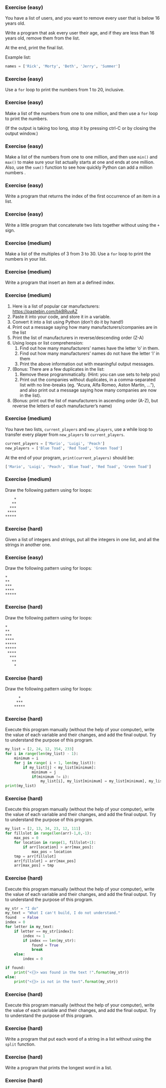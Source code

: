 <!-- Tags=['ForLoop'] -->

### Exercise (easy)
You have a list of users, and you want to remove every user that is below 16 years old.

Write a program that ask every user their age, and if they are less than 16 years old, remove them from the list.

At the end, print the final list.

Example list:
```python
names = ['Rick', 'Morty', 'Beth', 'Jerry', 'Summer']
```

### Exercise (easy)

Use a `for` loop to print the numbers from 1 to 20, inclusive.



### Exercise (easy)

Make a list of the numbers from one to one million, and then use a `for` loop to print the numbers. 

(If the output is taking too long, stop it by pressing ctrl-C or by closing the output window.)



### Exercise (easy)

Make a list of the numbers from one to one million, and then use `min()` and `max()` to make sure your list actually starts at one and ends at one million. Also, use the `sum()` function to see how quickly Python can add a million numbers . 


### Exercise (easy)

Write a program that returns the index of the first occurrence of an item in a list.



### Exercise (easy)

Write a little program that concatenate two lists together without using the `+` sign.



### Exercise (medium)

Make a list of the multiples of 3 from 3 to 30. Use a `for` loop to print the numbers in your list.


### Exercise (medium)

Write a program that insert an item at a defined index.


### Exercise (medium)

1. Here is a list of popular car manufacturers: https://pastebin.com/bkBRuvAZ 
2.  Paste it into your code, and store it in a variable. 
3. Convert it into a list using Python (don’t do it by hand!) 
4. Print out a message saying how many manufacturers/companies are in the list 
5.  Print the list of manufacturers in reverse/descending order (Z-A) 
6. Using loops or list comprehension: 
   1. Find out how many manufacturers’ names have the letter ‘o’ in them. 
   2. Find out how many manufacturers’ names do not have the letter ‘i’ in them 
   3. Print the above information out with meaningful output messages. 
7. (Bonus: There are a few duplicates in the list: 
   1. Remove these programmatically. (Hint: you can use sets to help you) 
   2. Print out the companies without duplicates, in a comma-separated list with no line-breaks (eg. “Acura, Alfa Romeo, Aston Martin, ...”), and also print out a message saying how many companies are now in the list). 
8. (Bonus: print out the list of manufacturers in ascending order (A-Z), but reverse the letters of each manufacturer’s name)


### Exercise (medium)

You have two lists, `current_players` and `new_players`, use a while loop to transfer every player from `new_players` to `current_players`.

```python
current_players = ['Mario', 'Luigi', 'Peach']
new_players = ['Blue Toad', 'Red Toad', 'Green Toad']
```
At the end of your program, `print(current_players)` should be: 

```python
['Mario', 'Luigi', 'Peach', 'Blue Toad', 'Red Toad', 'Green Toad']
```


### Exercise (medium)

Draw the following pattern using for loops:

```text
    *
   **
  ***
 ****
*****
```



### Exercise (hard)

Given a list of integers and strings, put all the integers in one list, and all the strings in another one.



### Exercise (easy)

Draw the following pattern using for loops:

```text
*
**
***
****
*****
```


### Exercise (hard)

Draw the following pattern using for loops:

```text
*
**
***
****
*****
*****
 ****
  ***
   **
    *
```



### Exercise (hard)

Draw the following pattern using for loops:

```
      *
     ***
    *****
```

### Exercise (hard)

Execute this program manually (without the help of your computer), write the value of each variable and their changes, and add the final output. Try to understand the purpose of this program.

```python
my_list = [2, 24, 12, 354, 233]
for i in range(len(my_list) - 1):
    minimum = i
    for j in range( i + 1, len(my_list)):
        if my_list[j] < my_list[minimum]:
            minimum = j
            if(minimum != i):
                my_list[i], my_list[minimum] = my_list[minimum], my_list[i]
print(my_list)
```

### Exercise (hard)

Execute this program manually (without the help of your computer), write the value of each variable and their changes, and add the final output. Try to understand the purpose of this program.

```python
my_list = [2, 13, 34, 23, 12, 111]
for fillslot in range(len(arr)-1,0,-1):
    max_pos = 0
    for location in range(1, fillslot+1):
        if arr[location] > arr[max_pos]:
            max_pos = location
    tmp = arr[fillslot]
    arr[fillslot] = arr[max_pos]
    arr[max_pos] = tmp
```

### Exercise (hard)

Execute this program manually (without the help of your computer), write the value of each variable and their changes, and add the final output. Try to understand the purpose of this program.

```python
my_str = "I do"
my_text = "What I can't build, I do not understand."
found   = False
index = 0
for letter in my_text:
    if letter == my_str[index]:
        index += 1
        if index == len(my_str):
            found = True
            break
    else:
        index = 0

if found:
    print("<{}> was found in the text !".format(my_str))
else:
    print("<{}> is not in the text".format(my_str))
```

### Exercise (hard)

Execute this program manually (without the help of your computer), write the value of each variable and their changes, and add the final output. Try to understand the purpose of this program.

### Exercise (hard)

Write a program that put each word of a string in a list without using the `split` function.



### Exercise (hard)

Write a program that prints the longest word in a list.

### Exercise (hard)


